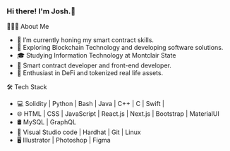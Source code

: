 ### Hi there! I'm Josh.👋

👨🏻‍💻 About Me
* 🔭   I’m currently honing my smart contract skills.
* 🤔   Exploring Blockchain Technology and developing software solutions.
* 🎓   Studying Information Technology at Montclair State
* 💼   Smart contract developer and front-end developer.
* 🌱   Enthusiast in DeFi and tokenized real life assets.

🛠 Tech Stack
* 💻   Solidity | Python | Bash | Java | C++ | C | Swift | 
* 🌐   HTML | CSS | JavaScript | React.js | Next.js | Bootstrap | MaterialUI
* 🛢    MySQL | GraphQL
* 🔧   Visual Studio code | Hardhat | Git | Linux
* 🖥    Illustrator | Photoshop | Figma
